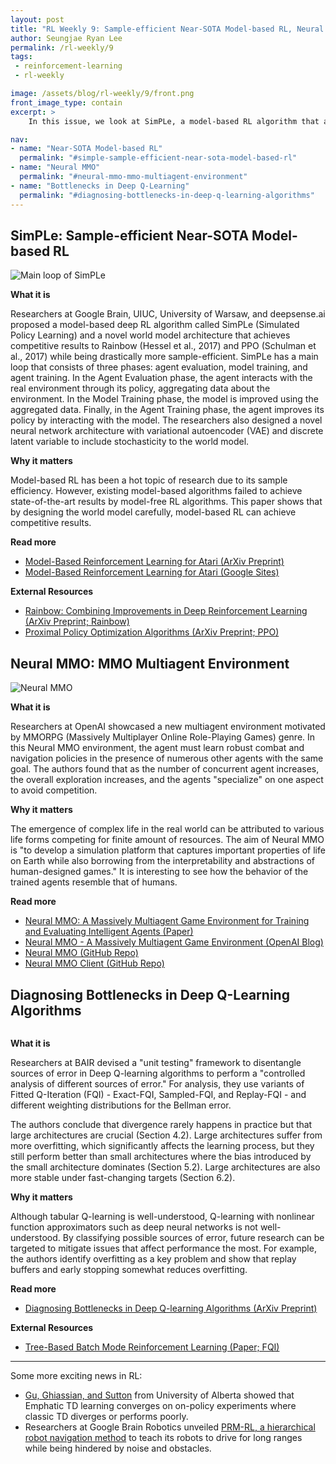 ```yaml
---
layout: post
title: "RL Weekly 9: Sample-efficient Near-SOTA Model-based RL, Neural MMO, and Bottlenecks in Deep Q-Learning"
author: Seungjae Ryan Lee
permalink: /rl-weekly/9
tags:
 - reinforcement-learning
 - rl-weekly

image: /assets/blog/rl-weekly/9/front.png
front_image_type: contain
excerpt: >
    In this issue, we look at SimPLe, a model-based RL algorithm that achieves near-state-of-the-art results on Arcade Learning Environments (ALE). We also look at Neural MMO, a new multiagent environment by OpenAI, and an empirical analysis of possible sources of error in deep Q-learning by BAIR.

nav:
- name: "Near-SOTA Model-based RL"
  permalink: "#simple-sample-efficient-near-sota-model-based-rl"
- name: "Neural MMO"
  permalink: "#neural-mmo-mmo-multiagent-environment"
- name: "Bottlenecks in Deep Q-Learning"
  permalink: "#diagnosing-bottlenecks-in-deep-q-learning-algorithms"
---
```




## SimPLe: Sample-efficient Near-SOTA Model-based RL

<div class="w80" style="margin: 10px auto;">
  <img src="{{ absolute_url }}/assets/blog/rl-weekly/9/simple.png" alt="Main loop of SimPLe">
</div>

**What it is**

Researchers at Google Brain, UIUC, University of Warsaw, and deepsense.ai proposed a model-based deep RL algorithm called SimPLe (Simulated Policy Learning) and a novel world model architecture that achieves competitive results to Rainbow (Hessel et al., 2017) and PPO (Schulman et al., 2017) while being drastically more sample-efficient. SimPLe has a main loop that consists of three phases: agent evaluation, model training, and agent training. In the Agent Evaluation phase, the agent interacts with the real environment through its policy, aggregating data about the environment. In the Model Training phase, the model is improved using the aggregated data. Finally, in the Agent Training phase, the agent improves its policy by interacting with the model. The researchers also designed a novel neural network architecture with variational autoencoder (VAE) and discrete latent variable to include stochasticity to the world model.

**Why it matters**

Model-based RL has been a hot topic of research due to its sample efficiency. However, existing model-based algorithms failed to achieve state-of-the-art results by model-free RL algorithms. This paper shows that by designing the world model carefully, model-based RL can achieve competitive results.

**Read more**

- [Model-Based Reinforcement Learning for Atari (ArXiv Preprint)](https://arxiv.org/abs/1903.00374)
- [Model-Based Reinforcement Learning for Atari (Google Sites)](https://sites.google.com/view/modelbasedrlatari/home)

**External Resources**

- [Rainbow: Combining Improvements in Deep Reinforcement Learning (ArXiv Preprint; Rainbow)](https://arxiv.org/abs/1710.02298)
- [Proximal Policy Optimization Algorithms (ArXiv Preprint; PPO)](https://arxiv.org/abs/1707.06347)


## Neural MMO: MMO Multiagent Environment

<div class="w80" style="margin: 10px auto;">
  <img src="{{ absolute_url }}/assets/blog/rl-weekly/9/neural_mmo_2.png" alt="Neural MMO">
</div>

**What it is**

Researchers at OpenAI showcased a new multiagent environment motivated by MMORPG (Massively Multiplayer Online Role-Playing Games) genre. In this Neural MMO environment, the agent must learn robust combat and navigation policies in the presence of numerous other agents with the same goal. The authors found that as the number of concurrent agent increases, the overall exploration increases, and the agents "specialize" on one aspect to avoid competition.

**Why it matters**

The emergence of complex life in the real world can be attributed to various life forms competing for finite amount of resources. The aim of Neural MMO is "to develop a simulation platform that captures important properties of life on Earth while also borrowing from the interpretability and abstractions of human-designed games." It is interesting to see how the behavior of the trained agents resemble that of humans.

**Read more**

- [Neural MMO: A Massively Multiagent Game Environment for Training and Evaluating Intelligent Agents (Paper)](https://s3-us-west-2.amazonaws.com/openai-assets/neural-mmo/neural-mmo-arxiv.pdf)
- [Neural MMO - A Massively Multiagent Game Environment (OpenAI Blog)](https://blog.openai.com/neural-mmo/)
- [Neural MMO (GitHub Repo)](https://github.com/openai/neural-mmo)
- [Neural MMO Client (GitHub Repo)](https://github.com/jsuarez5341/neural-mmo-client)


## Diagnosing Bottlenecks in Deep Q-Learning Algorithms

<div class="w50" style="margin: 10px auto;">
  <img src="{{ absolute_url }}/assets/blog/rl-weekly/9/.png" alt="">
</div>

**What it is**

Researchers at BAIR devised a "unit testing" framework to disentangle sources of error in Deep Q-learning algorithms to perform a "controlled analysis of different sources of error." For analysis, they use variants of Fitted Q-Iteration (FQI) - Exact-FQI, Sampled-FQI, and Replay-FQI - and different weighting distributions for the Bellman error.

The authors conclude that divergence rarely happens in practice but that large architectures are crucial (Section 4.2). Large architectures suffer from more overfitting, which significantly affects the learning process, but they still perform better than small architectures where the bias introduced by the small architecture dominates (Section 5.2). Large architectures are also more stable under fast-changing targets (Section 6.2).

**Why it matters**

Although tabular Q-learning is well-understood, Q-learning with nonlinear function approximators such as deep neural networks is not well-understood. By classifying possible sources of error, future research can be targeted to mitigate issues that affect performance the most. For example, the authors identify overfitting as a key problem and show that replay buffers and early stopping somewhat reduces overfitting.

**Read more**

- [Diagnosing Bottlenecks in Deep Q-learning Algorithms (ArXiv Preprint)](https://arxiv.org/abs/1902.10250)

**External Resources**

- [Tree-Based Batch Mode Reinforcement Learning (Paper; FQI)](http://www.jmlr.org/papers/v6/ernst05a.html)

---

Some more exciting news in RL:

- [Gu, Ghiassian, and Sutton](https://arxiv.org/abs/1903.00194) from University of Alberta showed that Emphatic TD learning converges on on-policy experiments where classic TD diverges or performs poorly.
- Researchers at Google Brain Robotics unveiled [PRM-RL, a hierarchical robot navigation method](https://arxiv.org/abs/1902.09458) to teach its robots to drive for long ranges while being hindered by noise and obstacles.

